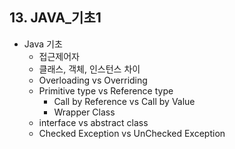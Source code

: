 ## 13. JAVA_기초1

- Java 기초
  - 접근제어자
  - 클래스, 객체, 인스턴스 차이
  - Overloading vs Overriding
  - Primitive type vs Reference type
     - Call by Reference vs Call by Value
     - Wrapper Class
  - interface vs abstract class
  - Checked Exception vs UnChecked Exception
